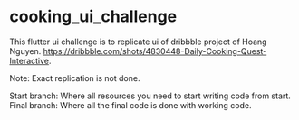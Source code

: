 # cooking_ui_challenge

This flutter ui challenge is to replicate ui of dribbble project of Hoang Nguyen.
https://dribbble.com/shots/4830448-Daily-Cooking-Quest-Interactive.

Note: Exact replication is not done.

Start branch: Where all resources you need to start writing code from start.
Final branch: Where all the final code is done with working code.

